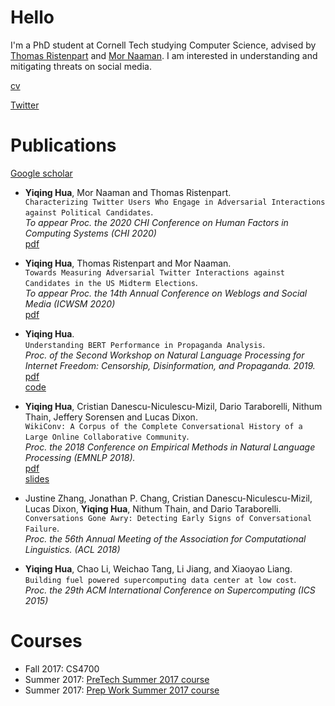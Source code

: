 # Hello

I'm a PhD student at Cornell Tech studying Computer Science,
advised by [Thomas Ristenpart](https://rist.tech.cornell.edu/) and [Mor Naaman](https://people.jacobs.cornell.edu/mor/).
I am interested in understanding and mitigating threats on social media.

[cv](https://github.com/vegetable68/cv/blob/master/cv-yiqing-hua.pdf)

[Twitter](https://twitter.com/yiqqqing)

# Publications

[Google scholar](scholar.google.com/citations?user=ING38FQAAAAJ&hl=en)

* **Yiqing Hua**, Mor Naaman and Thomas Ristenpart.  
`Characterizing Twitter Users Who Engage in Adversarial Interactions against Political Candidates`.  
*To appear Proc. the 2020 CHI Conference on Human Factors in Computing Systems (CHI 2020)*  
[pdf](http://vegetable68.github.io/papers/adversarial_user_chi2020.pdf)

* **Yiqing Hua**, Thomas Ristenpart and Mor Naaman.  
`Towards Measuring Adversarial Twitter Interactions against Candidates in the US Midterm Elections`.  
*To appear Proc. the 14th Annual Conference on Weblogs and Social Media (ICWSM 2020)*  
[pdf](http://vegetable68.github.io/papers/adversarial_candidates_icwsm2020.pdf)

* **Yiqing Hua**.  
`Understanding BERT Performance in Propaganda Analysis`.  
*Proc. of the Second Workshop on Natural Language Processing for Internet Freedom: Censorship, Disinformation, and Propaganda. 2019.*  
[pdf](http://vegetable68.github.io/papers/bert_propaganda_emnlp2019.pdf)   
[code](https://github.com/vegetable68/propaganda_detection)

* **Yiqing Hua**, Cristian Danescu-Niculescu-Mizil, Dario Taraborelli, Nithum Thain, Jeffery Sorensen and Lucas Dixon.  
`WikiConv: A Corpus of the Complete Conversational History of a Large Online Collaborative Community`.   
*Proc. the 2018 Conference on Empirical Methods in Natural Language Processing (EMNLP 2018).*  
[pdf](http://vegetable68.github.io/papers/wikiconv_emnlp2018.pdf)   
[slides](http://vegetable68.github.io/slides/wikiconv_emnlp2018.pdf)

* Justine Zhang, Jonathan P. Chang, Cristian Danescu-Niculescu-Mizil, Lucas Dixon, **Yiqing Hua**, Nithum Thain, and Dario Taraborelli.  
`Conversations Gone Awry: Detecting Early Signs of Conversational Failure`.   
*Proc. the 56th Annual Meeting of the Association for Computational Linguistics. (ACL 2018)*  

* **Yiqing Hua**, Chao Li, Weichao Tang, Li Jiang, and Xiaoyao Liang.   
`Building fuel powered supercomputing data center at low cost`.  
*Proc. the 29th ACM International Conference on Supercomputing (ICS 2015)*  


# Courses

* Fall 2017: CS4700
* Summer 2017: [PreTech Summer 2017 course](http://vegetable68.github.io/PreTech) 
* Summer 2017: [Prep Work Summer 2017 course](http://vegetable68.github.io/PreWork)
